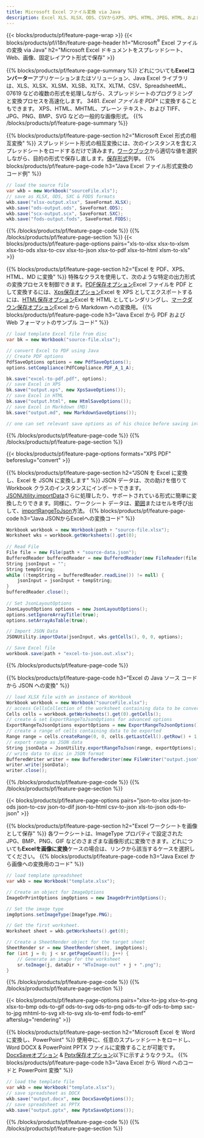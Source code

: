 ```yaml
---
title: Microsoft Excel ファイル変換 via Java
description: Excel XLS、XLSX、ODS、CSVからXPS、XPS、HTML、JPEG、HTML、およびHTML、およびJavaコードのほんの一部のラインを持つ他の人気のある形式のある形式を変えてください。
---
```

{{< blocks/products/pf/feature-page-wrap >}}
{{< blocks/products/pf/i18n/feature-page-header h1="Microsoft<sup>&reg;</sup> Excel ファイルの変換 via Java" h2="Microsoft Excel ドキュメントをスプレッドシート、Web、画像、固定レイアウト形式で保存" >}}

{{% blocks/products/pf/feature-page-summary %}}
どれについても**Excelコンバーター**アプリケーションまたはソリューション、Java Excel ライブラリは、XLS、XLSX、XLSM、XLSB、XLTX、XLTM、CSV、SpreadsheetML、07619 などの複数の形式を処理しながら、スプレッドシートのプログラミングと変換プロセスを高速化します。 3481. *Excel ファイルを PDF** に変換することもできます。 XPS、HTML、MHTML、プレーン テキスト、および TIFF、JPG、PNG、BMP、SVG などの一般的な画像形式。
{{% /blocks/products/pf/feature-page-summary %}}

{{% blocks/products/pf/feature-page-section h2="Microsoft Excel 形式の相互変換" %}}
スプレッドシート形式の相互変換には、次のインスタンスを含むスプレッドシートをロードするだけで済みます。[ワークブック](https://reference.aspose.com/cells/java/com.aspose.cells/Workbook)から適切な値を選択しながら、目的の形式で保存し直します。[保存形式](https://reference.aspose.com/cells/java/com.aspose.cells/SaveFormat)列挙。
{{% blocks/products/pf/feature-page-code h3="Java Excel ファイル形式変換のコード例" %}}

```cs
// load the source file
var wkb = new Workbook("sourceFile.xls");
// save as XLSX, ODS, SXC & FODS formats
wkb.save("xlsx-output.xlsx", SaveFormat.XLSX);
wkb.save("ods-output.ods", SaveFormat.ODS);
wkb.save("scx-output.scx", SaveFormat.SXC);
wkb.save("fods-output.fods", SaveFormat.FODS);
```
{{% /blocks/products/pf/feature-page-code %}}
{{% /blocks/products/pf/feature-page-section %}}
{{< blocks/products/pf/feature-page-options pairs="xls-to-xlsx xlsx-to-xlsm xlsx-to-ods xlsx-to-csv xlsx-to-json xlsx-to-pdf xlsx-to-html xlsm-to-xls" >}}


{{% blocks/products/pf/feature-page-section h2="Excel を PDF、XPS、HTML、MD に変換" %}}
特殊なクラスを使用して、次のような特定の出力形式の変換プロセスを制御できます。[PDF保存オプション](https://reference.aspose.com/cells/java/com.aspose.cells/PdfSaveOptions)Excel ファイルを PDF として変換するには、[Xps保存オプション](https://reference.aspose.com/cells/java/com.aspose.cells/XpsSaveOptions)Excel を XPS としてエクスポートするには、[HTML保存オプション](https://reference.aspose.com/cells/java/com.aspose.cells/HtmlSaveOptions)Excel を HTML としてレンダリングし、[マークダウン保存オプション](https://reference.aspose.com/cells/java/com.aspose.cells/MarkdownSaveOptions)Excel から Markdown への変換用。
{{% blocks/products/pf/feature-page-code h3="Java Excel から PDF および Web フォーマットのサンプル コード" %}}

```cs
// load template Excel file from disc
var bk = new Workbook("source-file.xlsx");

// convert Excel to PDF using Java
// Create PDF options
PdfSaveOptions options = new PdfSaveOptions();
options.setCompliance(PdfCompliance.PDF_A_1_A);

bk.save("excel-to-pdf.pdf", options);
// save Excel in XPS
bk.save("output.xps", new XpsSaveOptions());
// save Excel in HTML
bk.save("output.html", new HtmlSaveOptions());
// save Excel in Markdown (MD)
bk.save("output.md", new MarkdownSaveOptions());

// one can set relevant save options as of his choice before saving into relevant format
```
{{% /blocks/products/pf/feature-page-code %}}
{{% /blocks/products/pf/feature-page-section %}}

{{< blocks/products/pf/feature-page-options formats="XPS PDF" beforeslug="convert" >}}

{{% blocks/products/pf/feature-page-section h2="JSON を Excel に変換し、Excel を JSON に変換します" %}}
JSON データは、次の助けを借りて Workbook クラスのインスタンスにインポートできます。[JSONUtility.importData](https://reference.aspose.com/cells/java/com.aspose.cells/jsonutility#importData)さらに処理したり、サポートされている形式に簡単に変換したりできます。同様に、ワークシート データは、[範囲](https://reference.aspose.com/cells/java/com.aspose.cells/range)またはセルを呼び出して、[importRangeToJson](https://reference.aspose.com/cells/java/com.aspose.cells/jsonutility)方法。
{{% blocks/products/pf/feature-page-code h3="Java JSONからExcelへの変換コード" %}}
```cs
Workbook workbook = new Workbook(path + "source-file.xlsx");
Worksheet wks = workbook.getWorksheets().get(0);
		
// Read File
File file = new File(path + "source-data.json");
BufferedReader bufferedReader = new BufferedReader(new FileReader(file));
String jsonInput = "";
String tempString;
while ((tempString = bufferedReader.readLine()) != null) {
	jsonInput = jsonInput + tempString; 
}
bufferedReader.close();
							
// Set JsonLayoutOptions
JsonLayoutOptions options = new JsonLayoutOptions();
options.setIgnoreArrayTitle(true);
options.setArrayAsTable(true);

// Import JSON Data
JSONUtility.importData(jsonInput, wks.getCells(), 0, 0, options);

// Save Excel file
workbook.save(path + "excel-to-json.out.xlsx");
```
{{% /blocks/products/pf/feature-page-code %}}

{{% blocks/products/pf/feature-page-code h3="Excel の Java ソース コードから JSON への変換" %}}
```cs
// load XLSX file with an instance of Workbook
Workbook workbook = new Workbook("sourceFile.xlsx");
// access CellsCollection of the worksheet containing data to be converted
Cells cells = workbook.getWorksheets().get(0).getCells();
// create & set ExportRangeToJsonOptions for advanced options
ExportRangeToJsonOptions exportOptions = new ExportRangeToJsonOptions();
// create a range of cells containing data to be exported
Range range = cells.createRange(0, 0, cells.getLastCell().getRow() + 1, cells.getLastCell().getColumn() + 1);
// export range as JSON data
String jsonData = JsonUtility.exportRangeToJson(range, exportOptions);
// write data to disc in JSON format
BufferedWriter writer = new BufferedWriter(new FileWriter("output.json"));
writer.write(jsonData);
writer.close();    
```
{{% /blocks/products/pf/feature-page-code %}}
{{% /blocks/products/pf/feature-page-section %}}

{{< blocks/products/pf/feature-page-options pairs="json-to-xlsx json-to-ods json-to-csv json-to-dif json-to-html csv-to-json xls-to-json ods-to-json" >}}

{{% blocks/products/pf/feature-page-section h2="Excel ワークシートを画像として保存" %}}
各ワークシートは、ImageType プロパティで設定された JPG、BMP、PNG、GIF などのさまざまな画像形式に変換できます。どれについても**Excelを画像に変換**ケースの場合は、リンクから該当するケースを選択してください。
{{% blocks/products/pf/feature-page-code h3="Java Excel から画像への変換用のコード" %}}
```cs
// load template spreadsheet
var wkb = new Workbook("template.xlsx");

// Create an object for ImageOptions
ImageOrPrintOptions imgOptions = new ImageOrPrintOptions();

// Set the image type
imgOptions.setImageType(ImageType.PNG);

// Get the first worksheet.
Worksheet sheet = wkb.getWorksheets().get(0);

// Create a SheetRender object for the target sheet
SheetRender sr = new SheetRender(sheet, imgOptions);
for (int j = 0; j < sr.getPageCount(); j++) {
	// Generate an image for the worksheet
	sr.toImage(j, dataDir + "WToImage-out" + j + ".png");
}
```
{{% /blocks/products/pf/feature-page-code %}}
{{% /blocks/products/pf/feature-page-section %}}

{{< blocks/products/pf/feature-page-options pairs="xlsx-to-jpg xlsx-to-png xlsx-to-bmp ods-to-gif ods-to-svg ods-to-png ods-to-gif ods-to-bmp sxc-to-jpg mhtml-to-svg xlt-to-svg xls-to-emf fods-to-emf" afterslug="rendering" >}}

{{% blocks/products/pf/feature-page-section h2="Microsoft Excel を Word に変換し、PowerPoint" %}}
使用中に、任意のスプレッドシートをロードし、Word DOCX & PowerPoint PPTX ファイルに変換することが可能です。[DocxSaveオプション](https://reference.aspose.com/cells/java/com.aspose.cells/DocxSaveOptions) & [Pptx保存オプション](https://reference.aspose.com/cells/java/com.aspose.cells/PptxSaveOptions)以下に示すようなクラス。
{{% blocks/products/pf/feature-page-code h3="Java Excel から Word へのコードと PowerPoint 変換" %}}
```cs
// load the template file
var wkb = new Workbook("template.xlsx");
// save spreadsheet as DOCX
wkb.save("output.docx", new DocxSaveOptions());
// save spreadsheet as PPTX
wkb.save("output.pptx", new PptxSaveOptions());
```
{{% /blocks/products/pf/feature-page-code %}}
{{% /blocks/products/pf/feature-page-section %}}
